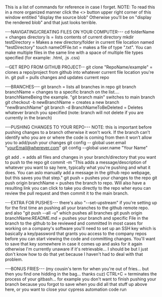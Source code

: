 This is a list of commands for reference in case I forget. NOTE: To read this in a more organized manner click the <> button upper right corner of this window entitled "display the source blob" Otherwise you'll be on "display the rendered blob" and that just looks terrible.


---NAVIGATING/CREATING FILES ON YOUR COMPUTER---
cd folderName = changes directory
ls = lists contents of current directory
mkdir testDirectory = Makes a new directory/folder in current file location named "testDirectory"
touch nameOfFile.txt = makes a file of type ".txt". You can make multiple files in the same line with a space of multiple file types specified (for example: .html, .js .css)

--GET REPO FROM GITHUB PROJECT--
git clone "RepoName/example" = clones a repo/project from github into whatever current file location you're in.
git pull = pulls changes and updates current repo


---BRANCHES---
git branch = lists all branches in repo
git branch branchName = changes to a specific branch on the list.... branchNameBeing the example. "git branch main" switches to main branch
git checkout -b newBranchName = creates a new branch "newBranchName"
git branch -d BranchNameToBeDeleted = Deletes whatever branch you specified (note: branch will not delete if you are currently in the branch)


---PUSHING CHANGES TO YOUR REPO---
NOTE: this is important before pushing changes to a branch otherwise it won't work. If the branch can't identify who you are or where the code is coming from then it won't allow you to add/push your changes
git config -- global user.email "yourEmail@wherever.com"
git config --global user.name "Your Name"

git add . = adds all files and changes in your branch/directory that you want to push to the repo
git commit -m "This adds a message/description of whatever you want to say here, typically what you're pushing and what it does. You can aslo manually add a message in the github repo webpage, but this saves you that step."
git push = pushes your changes to the repo
git push origin branchName = pushes the branch to repo. Will also have a resulting link you can click to take you directly to the repo wher eyou can review the pull request and then commit it to the main branch.

---EXTRA FOR PUSHES---
there's also "--set-upstream" if you're setting up for the first time an pushing all your branches to the github remote repo. and also "git push --all -u" which pushes all branches
git push origin branchName:README.md = pushes your branch and specific File in the branch to the github to be reviewed and committed
In most cases for working on a company's software you'll need to set up an SSH key which is basically a key/password that grants you access to the company repos before you can start viewing the code and committing changes. You'll want to save that key somewhere in case it comes up and asks for it again otherwise I'm currently unaware if it's retrievable... I should be but I just don't know how to do that yet because I haven't had to deal with that problem.



---BONUS FRIES--- (my cousin's term for when you're out of fries... but then you find one hidding in the bag... thanks cuz)
CTRL+C = terminates the process of your gitbash... for example you don't want to finish pushing your branch because you forgot to save when you did all that stuff up above here, or you want to close your cypress automation code run

